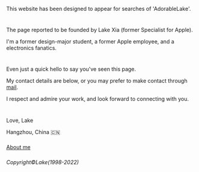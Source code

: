 This website has been designed to appear for searches of 'AdorableLake'.
#
The page reported to be founded by Lake Xia (former Specialist for Apple).

I'm a former design-major student, a former Apple employee, and a electronics fanatics.
#
Even just a quick hello to say you've seen this page. 

My contact details are below, or you may prefer to make contact through [mail](lakexia0928@icloud.com).

I respect and admire your work, and look forward to connecting with you.
#
Love, Lake

Hangzhou, China 🇨🇳 

###
[About me](https://github.com/AdorableLake/adorablelake.github.io/blob/master/about.md)

###
_Copyright©️Lake(1998-2022)_
